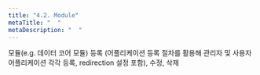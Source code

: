 ```yaml
---
title: "4.2. Module"
metaTitle: "  "
metaDescription: "  "
---
```


모듈(e.g. 데이터 코어 모듈) 등록 (어플리케이션 등록 절차를 활용해 관리자 및 사용자 어플리케이션 각각 등록, redirection 설정 포함), 수정, 삭제